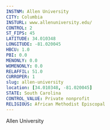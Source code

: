 ```yaml
---
INSTNM: Allen University
CITY: Columbia
INSTURL: www.allenuniversity.edu/
CONTROL: 2
ST_FIPS: 45
LATITUDE: 34.010348
LONGITUDE: -81.020045
HBCU: 1.0
PBI: 0.0
MENONLY: 0.0
WOMENONLY: 0.0
RELAFFIL: 51.0
CURROPER: 1
slug: allen-university
location: [34.010348, -81.020045]
STATE: South Carolina
CONTROL_VALUE: Private nonprofit
RELIGIOUS: African Methodist Episcopal
---
```

Allen University